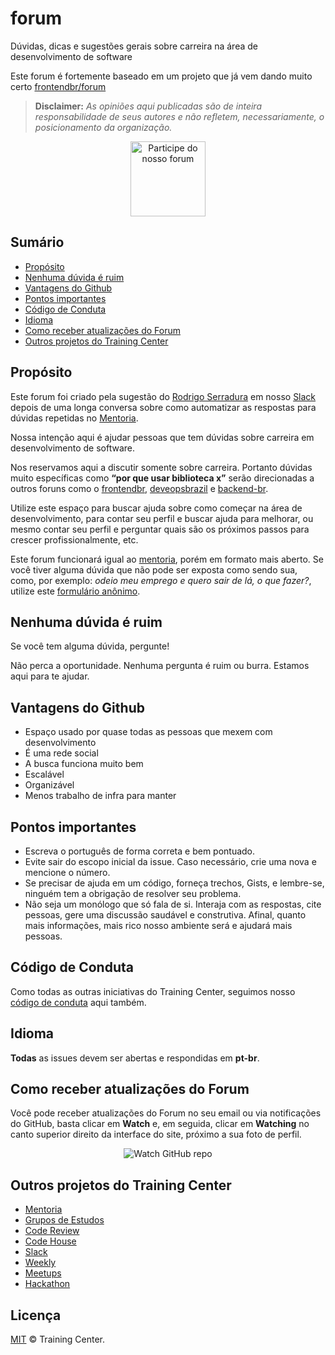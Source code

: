 # forum

Dúvidas, dicas e sugestões gerais sobre carreira na área de desenvolvimento de software

Este forum é fortemente baseado em um projeto que já vem dando muito certo [frontendbr/forum](https://github.com/frontendbr/forum)

> **Disclaimer:** _As opiniões aqui publicadas são de inteira responsabilidade de seus autores e não refletem, necessariamente, o posicionamento da organização._ 

<p align="center">
  <a href="https://github.com/training-center/forum/issues?q=is%3Aissue+is%3Aopen+sort%3Aupdated-desc"><img src="https://raw.githubusercontent.com/training-center/forum/master/assets/img/button.png" alt="Participe do nosso forum" width="120"/></a>
</p>

## Sumário

* [Propósito](#propósito)
* [Nenhuma dúvida é ruim](#nenhuma-dúvida-é-ruim)
* [Vantagens do Github](#vantagens-do-github)
* [Pontos importantes](#pontos-importantes)
* [Código de Conduta](#código-de-conduta)
* [Idioma](#idioma)
* [Como receber atualizações do Forum](#como-receber-atualizações-do-forum)
* [Outros projetos do Training Center](#outros-projetos-do-training-center)

## Propósito 

Este forum foi criado pela sugestão do [Rodrigo Serradura](https://twitter.com/serradura) em nosso [Slack](https://github.com/training-center/slack) depois de uma longa conversa sobre como automatizar as respostas para dúvidas repetidas no [Mentoria](https://github.com/training-center/mentoria/).

Nossa intenção aqui é ajudar pessoas que tem dúvidas sobre carreira em desenvolvimento de software.

Nos reservamos aqui a discutir somente sobre carreira. Portanto dúvidas muito específicas como **“por que usar biblioteca x”** serão direcionadas a outros foruns como o [frontendbr](https://github.com/frontendbr/forum), [deveopsbrazil](https://github.com/devopsbrazil/forum) e [backend-br](https://github.com/backend-br/forum).

Utilize este espaço para buscar ajuda sobre como começar na área de desenvolvimento, para contar seu perfil e buscar ajuda para melhorar, ou mesmo contar seu perfil e perguntar quais são os próximos passos para crescer profissionalmente, etc.

Este forum funcionará igual ao [mentoria](https://github.com/training-center/mentoria/), porém em formato mais aberto. Se você tiver alguma dúvida que não pode ser exposta como sendo sua, como, por exemplo: *odeio meu emprego e quero sair de lá, o que fazer?*, utilize este [formulário anônimo](https://trainingcentr.typeform.com/to/GBA3cF).

## Nenhuma dúvida é ruim

Se você tem alguma dúvida, pergunte! 

Não perca a oportunidade. Nenhuma pergunta é ruim ou burra. Estamos aqui para te ajudar.

## Vantagens do Github

* Espaço usado por quase todas as pessoas que mexem com desenvolvimento
* É uma rede social
* A busca funciona muito bem
* Escalável
* Organizável
* Menos trabalho de infra para manter

## Pontos importantes

* Escreva o português de forma correta e bem pontuado.
* Evite sair do escopo inicial da issue. Caso necessário, crie uma nova e mencione o número.
* Se precisar de ajuda em um código, forneça trechos, Gists, e lembre-se, ninguém tem a obrigação de resolver seu problema.
* Não seja um monólogo que só fala de si. Interaja com as respostas, cite pessoas, gere uma discussão saudável e construtiva. Afinal, quanto mais informações, mais rico nosso ambiente será e ajudará mais pessoas.

## Código de Conduta

Como todas as outras iniciativas do Training Center, seguimos nosso [código de conduta](https://trainingcenter.io/sobre/CONDUCT) aqui também.

## Idioma

**Todas** as issues devem ser abertas e respondidas em **pt-br**.

## Como receber atualizações do Forum

Você pode receber atualizações do Forum no seu email ou via notificações do GitHub, basta clicar em **Watch** e, em seguida, clicar em **Watching** no canto superior direito da interface do site, próximo a sua foto de perfil.

<p align="center">
  <img src="http://s31.postimg.org/nt5f6bbff/watch_github_forum.png" alt="Watch GitHub repo"/>
</p>

## Outros projetos do Training Center

* [Mentoria](https://github.com/training-center/mentoria)
* [Grupos de Estudos](https://github.com/training-center/study-groups)
* [Code Review](https://github.com/training-center/code-review)
* [Code House](https://github.com/training-center/code-house)
* [Slack](https://github.com/training-center/slack)
* [Weekly](https://github.com/training-center/weekly)
* [Meetups](https://github.com/training-center/meetups)
* [Hackathon](https://github.com/training-center/hackathon)

## Licença

[MIT](LICENSE) &copy; Training Center.
